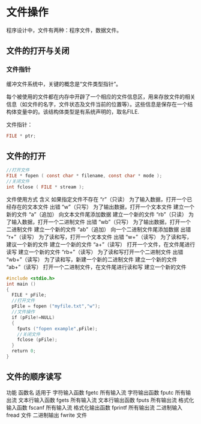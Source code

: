 # 文件操作

 程序设计中，文件有两种：程序文件，数据文件。

## 文件的打开与关闭

### 文件指针

缓冲文件系统中，关键的概念是“文件类型指针”。

每个被使用的文件都在内存中开辟了一个相应的文件信息区，用来存放文件的相关信息（如文件的名字，文件状态及文件当前的位置等）。这些信息是保存在一个结构体变量中的。该结构体类型是有系统声明的，取名FILE.

文件指针：

```c
FILE * ptr;
```

## 文件的打开

```C
//打开文件
FILE * fopen ( const char * filename, const char * mode );
//关闭文件
int fclose ( FILE * stream );
```

文件使用方式          含义                                                                     如果指定文件不存在
“r”（只读）          为了输入数据，打开一个已经存在的文本文件         出错
“w”（只写） 为了输出数据，打开一个文本文件                                 建立一个新的文件
“a”（追加） 向文本文件尾添加数据                                                  建立一个新的文件
“rb”（只读） 为了输入数据，打开一个二进制文件 出错
“wb”（只写） 为了输出数据，打开一个二进制文件 建立一个新的文件
“ab”（追加） 向一个二进制文件尾添加数据 出错
“r+”（读写） 为了读和写，打开一个文本文件 出错
“w+”（读写） 为了读和写，建议一个新的文件 建立一个新的文件
“a+”（读写） 打开一个文件，在文件尾进行读写 建立一个新的文件
“rb+”（读写） 为了读和写打开一个二进制文件 出错
“wb+”（读写） 为了读和写，新建一个新的二进制文件 建立一个新的文件
“ab+”（读写） 打开一个二进制文件，在文件尾进行读和写 建立一个新的文件

```c
#include <stdio.h>
int main ()
{
  FILE * pFile;
  //打开文件
  pFile = fopen ("myfile.txt","w");
  //文件操作
  if (pFile!=NULL)
  {
    fputs ("fopen example",pFile);
    //关闭文件
    fclose (pFile);
  }
  return 0;
}
```

## 文件的顺序读写

功能 函数名 适用于
字符输入函数 fgetc 所有输入流
字符输出函数 fputc 所有输出流
文本行输入函数 fgets 所有输入流
文本行输出函数 fputs 所有输出流
格式化输入函数 fscanf 所有输入流
格式化输出函数 fprintf 所有输出流
二进制输入 fread 文件
二进制输出 fwrite 文件
